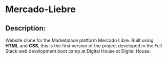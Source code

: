 # Mercado-Liebre

## Description:

Website clone for the Marketplace platform Mercado Libre. Built using **HTML** and **CSS**, this is the first version of the project developed in the Full Stack web development boot camp at Digital House at Digital House.
